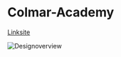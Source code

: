 # Colmar-Academy

[Linksite](https://colmar-academy-7252t2ua5-siraphob1.vercel.app/)


![Designoverview](/design-overview.png)